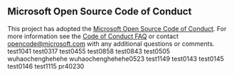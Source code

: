 ## Microsoft Open Source Code of Conduct
This project has adopted the [Microsoft Open Source Code of Conduct](https://opensource.microsoft.com/codeofconduct/).
For more information see the [Code of Conduct FAQ](https://opensource.microsoft.com/codeofconduct/faq/) or contact [opencode@microsoft.com](mailto:opencode@microsoft.com) with any additional questions or comments.
test1041
test0317
test0455
test0858
test0843
test0505
wuhaochenghehehe
wuhaochenghehehe0523
test1149
test0143
test0145
test0146
test1115
pr40230
